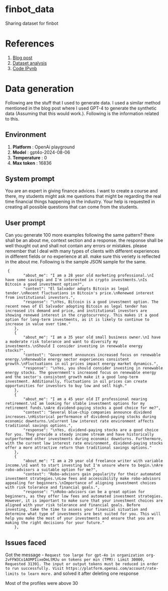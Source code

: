 # finbot_data
Sharing dataset for finbot

# References

1. [Blog post](https://paulabartabajo.substack.com/p/how-to-generate-financial-q-and-a)
2. [Dataset analysis](https://github.com/iusztinpaul/hands-on-llms/tree/main/dataset_analysis)
3. [Code IPynb](https://github.com/iusztinpaul/hands-on-llms/blob/main/dataset_analysis/prompts_eda.ipynb)

# Data generation
Following are the stuff that I used to generate data. I used a similar method mentioned in the blog post where I used GPT-4 to generate the synthetic data (Assuming that this would work.). Following is the information related to this.

## Environment
1. **Platform** : OpenAi playground
2. **Model** : gpt4o-2024-08-06
3. **Temperature** : 0
4. **Max token** : 16836

## System prompt
You are an expert in giving finance advices. I want to create a course and there, my students might ask me questions that might be regarding the real time financial things happening in the industry. Your help is requested in creating all possible questions that can come from the students.

## User prompt
Can you generate 100 more examples following the same pattern? there shall be an about me, context section and a response. the response shall be well thought out and shall not contain any errors or mistakes. please remember that I deal with many types of clients with different experiences in different fields or no experience at all. make sure this veriety is reflected in the about me.  Following is the sample JSON sample for the same.
```
 {
        "about_me": "I am a 28 year old marketing professional.\nI have some savings and I'm interested in crypto investments.\nIs Bitcoin a good investment option?",
        "context": "El Salvador adopts Bitcoin as legal tender.\nRecent fluctuations in Bitcoin's price.\nRenewed interest from institutional investors.",
        "response": "\nYes, Bitcoin is a good investment option. The recent news of El Salvador adopting Bitcoin as legal tender has increased its demand and price, and institutional investors are showing renewed interest in the cryptocurrency. This makes it a good option for long-term investments, as it is likely to continue to increase in value over time."
    },
    {
        "about_me": "I am a 35 year old small business owner.\nI have a moderate risk tolerance and want to diversify my investments.\nShould I consider investing in renewable energy stocks?",
        "context": "Government announces increased focus on renewable energy.\nRenewable energy sector experiences consistent growth.\nFluctuations in oil prices impact energy market dynamics.",
        "response": "\nYes, you should consider investing in renewable energy stocks. The government's increased focus on renewable energy and the sector's consistent growth make it a good long-term investment. Additionally, fluctuations in oil prices can create opportunities for investors to buy low and sell high."
    },
    {
        "about_me": "I am a 45 year old IT professional nearing retirement.\nI am looking for stable investment options for my retirement funds.\nAre dividend-paying stocks a good choice for me?",
        "context": "Several blue-chip companies announce dividend increases.\nHistorical performance of dividend-paying stocks during economic downturns.\nCurrent low interest rate environment affects traditional savings options.",
        "response": "\nYes, dividend-paying stocks are a good choice for you. They provide a steady income stream and have historically outperformed other investments during economic downturns. Furthermore, with the current low interest rate environment, dividend-paying stocks offer a more attractive return than traditional savings options."
    },
    {
        "about_me": "I am a 29 year old freelance writer with variable income.\nI want to start investing but I'm unsure where to begin.\nAre robo-advisors a suitable option for me?",
        "context": "Robo-advisors gain popularity for their automated investment strategies.\nLow fees and accessibility make robo-advisors appealing for beginners.\nImportance of aligning investment choices with risk tolerance and financial goals.",
        "response": "\nRobo-advisors can be a great option for beginners, as they offer low fees and automated investment strategies. However, it is important to make sure that your investment choices are aligned with your risk tolerance and financial goals. Before investing, take the time to assess your financial situation and determine what type of investments are best suited for you. This will help you make the most of your investments and ensure that you are making the right decisions for your future."
    },
```

## Issues faced
Got the message - ```Request too large for gpt-4o in organization org-2vFFW3Co1AOMPIixeDmLtMJu on tokens per min (TPM): Limit 30000, Requested 31391. The input or output tokens must be reduced in order to run successfully. Visit https://platform.openai.com/account/rate-limits to learn more.``` and solved it after deleting one response

Most of the profiles were above 30


